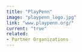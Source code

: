 ```yaml
---
title: "PlayPenn"
image: "playpenn_logo.jpg"
link: "www.playpenn.org/"
current: "true"
related:
- Partner Organizations
---
```

